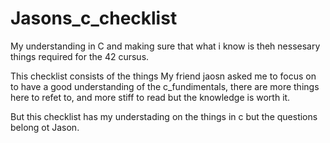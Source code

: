 # Jasons_c_checklist
My understanding in C and making sure that what i know is theh nessesary things required for the 42 cursus.


This checklist consists of the things My friend jaosn asked me to focus on to have a good understanding of the c_fundimentals, there are more things here to refet to, and more stiff to read but the knowledge is worth it. 

But this checklist has my understading on the things in c but the questions belong ot Jason.
